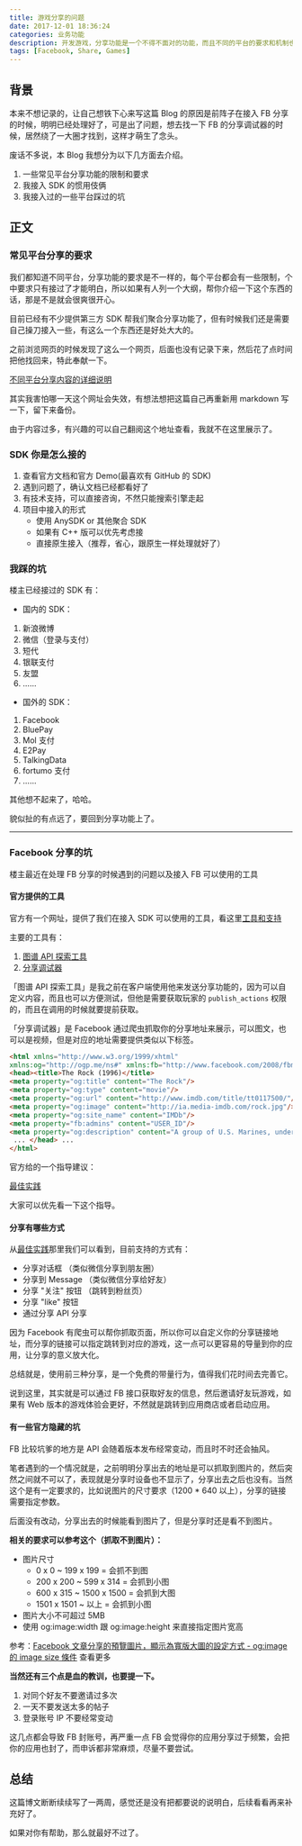 ```yaml
---
title: 游戏分享的问题
date: 2017-12-01 18:36:24
categories: 业务功能
description: 开发游戏，分享功能是一个不得不面对的功能，而且不同的平台的要求和机制也不一样，这里开一篇来记录一下自己遇到的一些问题，方便自己查阅。
tags: [Facebook, Share, Games]
---
```


## 背景

本来不想记录的，让自己想铁下心来写这篇 Blog 的原因是前阵子在接入 FB 分享的时候，明明已经处理好了，可是出了问题，想去找一下 FB 的分享调试器的时候，居然绕了一大圈才找到，这样才萌生了念头。

废话不多说，本 Blog 我想分为以下几方面去介绍。

1. 一些常见平台分享功能的限制和要求
2. 我接入 SDK 的惯用伎俩
3. 我接入过的一些平台踩过的坑

## 正文

### 常见平台分享的要求

我们都知道不同平台，分享功能的要求是不一样的，每个平台都会有一些限制，个中要求只有接过了才能明白，所以如果有人列一个大纲，帮你介绍一下这个东西的话，那是不是就会很爽很开心。

目前已经有不少提供第三方 SDK 帮我们聚合分享功能了，但有时候我们还是需要自己操刀接入一些，有这么一个东西还是好处大大的。

之前浏览网页的时候发现了这么一个网页，后面也没有记录下来，然后花了点时间把他找回来，特此奉献一下。

[不同平台分享内容的详细说明](http://wiki.mob.com/%E4%B8%8D%E5%90%8C%E5%B9%B3%E5%8F%B0%E5%88%86%E4%BA%AB%E5%86%85%E5%AE%B9%E7%9A%84%E8%AF%A6%E7%BB%86%E8%AF%B4%E6%98%8E/)

其实我害怕哪一天这个网址会失效，有想法想把这篇自己再重新用 markdown 写一下，留下来备份。

由于内容过多，有兴趣的可以自己翻阅这个地址查看，我就不在这里展示了。

### SDK 你是怎么接的

1. 查看官方文档和官方 Demo(最喜欢有 GitHub 的 SDK)
2. 遇到问题了，确认文档已经都看好了
3. 有技术支持，可以直接咨询，不然只能搜索引擎走起
4. 项目中接入的形式
    * 使用 AnySDK or 其他聚合 SDK
    * 如果有 C++ 版可以优先考虑接
    * 直接原生接入（推荐，省心，跟原生一样处理就好了）

### 我踩的坑

楼主已经接过的 SDK 有：

* 国内的 SDK：

1. 新浪微博
2. 微信（登录与支付）
3. 短代
4. 银联支付
5. 友盟
6. ......

* 国外的 SDK：

1. Facebook
2. BluePay
3. Mol 支付
4. E2Pay
5. TalkingData
6. fortumo 支付
7. ......

其他想不起来了，哈哈。

貌似扯的有点远了，要回到分享功能上了。

---

### Facebook 分享的坑

楼主最近在处理 FB 分享的时候遇到的问题以及接入 FB 可以使用的工具

#### 官方提供的工具

官方有一个网址，提供了我们在接入 SDK 可以使用的工具，看这里[工具和支持](https://developers.facebook.com/tools-and-support/)

主要的工具有：

1. [图谱 API 探索工具](https://developers.facebook.com/tools/explorer/) 
2. [分享调试器](https://developers.facebook.com/tools/debug/sharing)

「图谱 API 探索工具」是我之前在客户端使用他来发送分享功能的，因为可以自定义内容，而且也可以方便测试，但他是需要获取玩家的 `publish_actions` 权限的，而且在调用的时候就要提前获取。

「分享调试器」是 Facebook 通过爬虫抓取你的分享地址来展示，可以图文，也可以是视频，但是对应的地址需要提供类似以下标签。

```html
<html xmlns="http://www.w3.org/1999/xhtml" 
xmlns:og="http://ogp.me/ns#" xmlns:fb="http://www.facebook.com/2008/fbml">
<head><title>The Rock (1996)</title> 
<meta property="og:title" content="The Rock"/> 
<meta property="og:type" content="movie"/> 
<meta property="og:url" content="http://www.imdb.com/title/tt0117500/"/> 
<meta property="og:image" content="http://ia.media-imdb.com/rock.jpg"/> 
<meta property="og:site_name" content="IMDb"/> 
<meta property="fb:admins" content="USER_ID"/> 
<meta property="og:description" content="A group of U.S. Marines, under command of a renegade general, take over Alcatraz and threaten San Francisco Bay with biological weapons."/>
 ... </head> ... 
</html>
```

官方给的一个指导建议：

[最佳实践](https://developers.facebook.com/docs/sharing/best-practices)

大家可以优先看一下这个指导。

#### 分享有哪些方式

从[最佳实践](https://developers.facebook.com/docs/sharing/best-practices)那里我们可以看到，目前支持的方式有：

* 分享对话框 （类似微信分享到朋友圈）
* 分享到 Message （类似微信分享给好友）
* 分享 "关注" 按钮 （跳转到粉丝页）
* 分享 "like" 按钮
* 通过分享 API 分享

因为 Facebook 有爬虫可以帮你抓取页面，所以你可以自定义你的分享链接地址，而分享的链接可以指定跳转到对应的游戏，这一点可以更容易的导量到你的应用，让分享的意义放大化。

总结就是，使用前三种分享，是一个免费的带量行为，值得我们花时间去完善它。

说到这里，其实就是可以通过 FB 接口获取好友的信息，然后邀请好友玩游戏，如果有 Web 版本的游戏体验会更好，不然就是跳转到应用商店或者启动应用。

#### 有一些官方隐藏的坑

FB 比较坑爹的地方是 API 会随着版本发布经常变动，而且时不时还会抽风。

笔者遇到的一个情况就是，之前明明分享出去的地址是可以抓取到图片的，然后突然之间就不可以了，表现就是分享时设备也不显示了，分享出去之后也没有。当然这个是有一定要求的，比如说图片的尺寸要求（1200 * 640 以上），分享的链接需要指定参数。

后面没有改动，分享出去的时候能看到图片了，但是分享时还是看不到图片。

**相关的要求可以参考这个（抓取不到图片）：**

* 图片尺寸
    - 0 x 0  ~ 199 x 199 =  会抓不到图
    - 200 x 200 ~ 599 x 314 = 会抓到小图
    - 600 x 315 ~ 1500 x 1500 = 会抓到大图
    - 1501 x 1501 ~  以上 = 会抓到小图
* 图片大小不可超过 5MB
* 使用 og:image:width 跟 og:image:height  来直接指定图片宽高

参考：[Facebook 文章分享的預覽圖片，顯示為寬版大圖的設定方式 - og:image 的 image size 條件](http://sweeteason.pixnet.net/blog/post/42228946-facebook-文章分享的預覽圖片，顯示為寬版大圖) 查看更多

**当然还有三个点是血的教训，也要提一下。**

1. 对同个好友不要邀请过多次
2. 一天不要发送太多的帖子
3. 登录账号 IP 不要经常变动

这几点都会导致 FB 封账号，再严重一点 FB 会觉得你的应用分享过于频繁，会把你的应用也封了，而申诉都非常麻烦，尽量不要尝试。

## 总结

这篇博文断断续续写了一两周，感觉还是没有把都要说的说明白，后续看看再来补充好了。

如果对你有帮助，那么就最好不过了。


